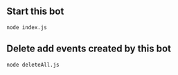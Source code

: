 ## Start this bot
```
node index.js
```

## Delete add events created by this bot

```
node deleteAll.js
```
